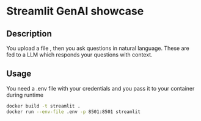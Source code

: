 # Streamlit GenAI showcase

## Description 
You upload a file , then you ask questions in natural language. These are fed to a LLM which responds your questions with context.

## Usage
You need a .env file with your credentials and you pass it to your container during runtime
```bash
docker build -t streamlit .
docker run --env-file .env -p 8501:8501 streamlit
```